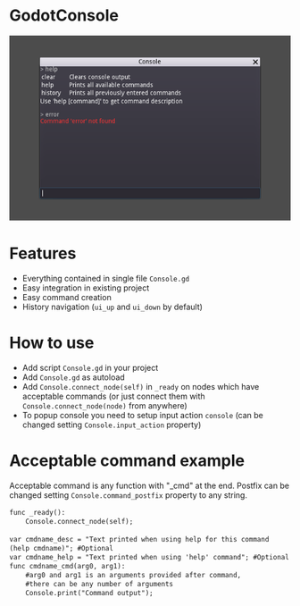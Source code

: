 # GodotConsole
![Alt text](/screenshot.png?raw=true "GodotConsole")

# Features
- Everything contained in single file `Console.gd`
- Easy integration in existing project
- Easy command creation
- History navigation (`ui_up` and `ui_down` by default)

# How to use
- Add script `Console.gd` in your project
- Add `Console.gd` as autoload
- Add `Console.connect_node(self)` in `_ready` on nodes which have acceptable commands (or just connect them with `Console.connect_node(node)` from anywhere)
- To popup console you need to setup input action `console` (can be changed setting `Console.input_action` property)

# Acceptable command example
Acceptable command is any function with "_cmd" at the end. Postfix can be changed setting `Console.command_postfix` property to any string.

```gdscript
func _ready():
	Console.connect_node(self);

var cmdname_desc = "Text printed when using help for this command (help cmdname)"; #Optional
var cmdname_help = "Text printed when using 'help' command"; #Optional
func cmdname_cmd(arg0, arg1):
	#arg0 and arg1 is an arguments provided after command,
	#there can be any number of arguments
	Console.print("Command output");
```

